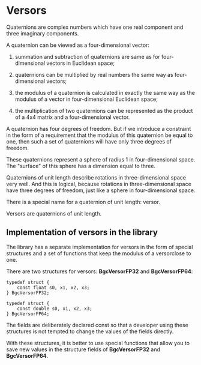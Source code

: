 # Versors

Quaternions are complex numbers which have one real component and three
imaginary components.

A quaternion can be viewed as a four-dimensional vector:

1. summation and subtraction of quaternions are same as for four-dimensional
vectors in Euclidean space;

2. quaternions can be multiplied by real numbers the same way as
four-dimensional vectors;

3. the modulus of a quaternion is calculated in exactly the same way as
the modulus of a vector in four-dimensional Euclidean space;

4. the multiplication of two quaternions can be represented as the product
of a 4x4 matrix and a four-dimensional vector.

A quaternion has four degrees of freedom. But if we introduce a constraint in
the form of a requirement that the modulus of this quaternion be equal to one,
then such a set of quaternions will have only three degrees of freedom.

These quaternions represent a sphere of radius 1 in four-dimensional space.
The "surface" of this sphere has a dimension equal to three.

Quaternions of unit length describe rotations in three-dimensional space very
well. And this is logical, because rotations in three-dimensional space have
three degrees of freedom, just like a sphere in four-dimensional space.

There is a special name for a quaternion of unit length: versor.

Versors are quaternions of unit length.

## Implementation of versors in the library

The library has a separate implementation for versors in the form of special
structures and a set of functions that keep the modulus of a versorclose to one.

There are two structures for versors: **BgcVersorFP32** and **BgcVersorFP64**:

    typedef struct {
        const float s0, x1, x2, x3;
    } BgcVersorFP32;

    typedef struct {
        const double s0, x1, x2, x3;
    } BgcVersorFP64;

The fields are deliberately declared const so that a developer using these
structures is not tempted to change the values ​​of the fields directly.

With these structures, it is better to use special functions that allow you
to save new values ​​in the structure fields of **BgcVersorFP32** and
**BgcVersorFP64**.
